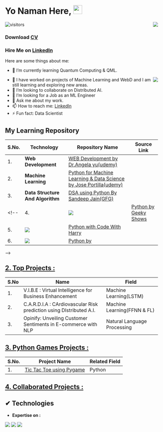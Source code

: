 # Yo Naman Here, <img src="https://github.com/TheDudeThatCode/TheDudeThatCode/blob/master/Assets/Hi.gif" width="29"> 

<!-- Statistics -->
<img align="right" src="https://github-readme-stats.vercel.app/api?username=NamanVSrivastav&theme=light&show_icons=true&count_private=true">

![visitors](https://visitor-badge.laobi.icu/badge?page_id=dev-NamanVSrivastav.NamanVSrivastav)

<h3 align="">Download <a href="[https://drive.google.com/file/d/1h_pCRNvDswzNaFsnCUYAv0ly5ihZYn2U/view?usp=drive_link]">CV</a></h3>
<h3 align="">Hire Me on <a href="https://www.linkedin.com/in/namanvsrivatav/">LinkedIn</a></h3>

Here are some things about me:
<!-- - 🔭 I’m currently working on ... -->
- 🌱 I’m currently learning Quantum Computing & QML.

<img align="right" src="https://github-readme-stats.vercel.app/api/top-langs/?username=NamanVSrivastav&layout=compact&theme=light">

- 🌱 I have worked on projects of Machine Learning and WebD and I am still learning and exploring new areas.
- 👯 I’m looking to collaborate on Distributed AI.
- 🤔 I’m looking for a Job as an ML Engineer
- 💬 Ask me about my work.
- 📫 How to reach me: <a href ="https://www.linkedin.com/in/namanvsrivatav/">LinkedIn</a>
- ⚡ Fun fact: Data Scientist

<!-- Statistics -->

<!--    ![Github stats](https://github-readme-stats.vercel.app/api?username=dev-mdirfan&theme=light&show_icons=true&count_private=true)
   <br>
  ![Top Languages Card](https://github-readme-stats.vercel.app/api/top-langs/?username=dev-mdirfan&layout=compact&theme=light) -->




<!-- ## [1. Go To My Learning Repos :](https://github.com/dev-mdirfan/My-Learning-Repos.git) -->

## My Learning Repository

|S.No.|Technology|Repository Name|Source Link|
|---|---|---|---|
|1.|__Web Development__|[WEB Development by Dr.Angela yu(udemy)](https)||
|2.|__Machine Learning__|[Python for Machine Learning & Data Science by Jose Portilla(udemy)](https)||
|3.|__Data Structure And Algorithm__|[DSA using Python By Sandeep Jain(GFG)](https)||
<!-- |4.|<img src="https://img.shields.io/badge/Python-FFD43B?style=for-the-badge&logo=python&logoColor=blue">|[Python by Geeky Shows](https://github.com/dev-mdirfan/Python-by-Geeky-Shows.git)||
|5.|<img src="https://img.shields.io/badge/Python-FFD43B?style=for-the-badge&logo=python&logoColor=blue">|[Python with Code With Harry](https://github.com/dev-mdirfan/Python-CWH.git)||
|6.|<img src="https://img.shields.io/badge/Python-FFD43B?style=for-the-badge&logo=python&logoColor=blue">|[Python by ]()||
 -->
## [2. Top Projects :](/)

|S.No|Name|Field|
|---|---|---|
|1.|V.I.B.E : Virtual Intelligence for Business Enhancement |Machine Learning(LSTM)|
|2.|C.A.R.D.I.A : CArdiovascular Risk prediction using DIstributed A.I. |Machine Learning(FFNN & FL)|
|3.|Opinify: Unveiling Customer Sentiments in E-commerce with NLP|Natural Language Processing |

<!-- ### End-to-End Projects : -->

## [3. Python Games Projects :](/)

|S.No.|Project Name|Related Field|
|---|---|---|
|1.|[Tic Tac Toe using Pygame](https)|Python|

## [4. Collaborated Projects :](/)

##  ✔ Technologies 

- __Expertise on :__

<img src="https://img.shields.io/badge/Python-FFD43B?style=for-the-badge&logo=python&logoColor=blue"> <img src="https://img.shields.io/badge/ML-F05032?style=for-the-badge&logo=ML&logoColor=white"> <img src="https://img.shields.io/badge/DSA-100000?style=for-the-badge&logo=DSA&logoColor=white"> 
<!-- <img src="https://img.shields.io/badge/-Python-blue?style=for-the-badge&logo=python&logoColor=yellow"> -->
